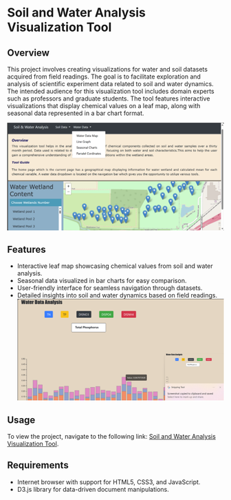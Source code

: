 # Soil and Water Analysis Visualization Tool

## Overview
This project involves creating visualizations for water and soil datasets acquired from field readings. The goal is to facilitate exploration and analysis of scientific experiment data related to soil and water dynamics. The intended audience for this visualization tool includes domain experts such as professors and graduate students. The tool features interactive visualizations that display chemical values on a leaf map, along with seasonal data represented in a bar chart format.

![Project Overview](home.png)

## Features
- Interactive leaf map showcasing chemical values from soil and water analysis.
- Seasonal data visualized in bar charts for easy comparison.
- User-friendly interface for seamless navigation through datasets.
- Detailed insights into soil and water dynamics based on field readings.
![Project Overview](analysis.png)

## Usage
To view the project, navigate to the following link: [Soil and Water Analysis Visualization Tool](https://kianakiashemshaki.github.io/Water%20and%20Soil%20analysis/watermap.html).

## Requirements
- Internet browser with support for HTML5, CSS3, and JavaScript.
- D3.js library for data-driven document manipulations.
